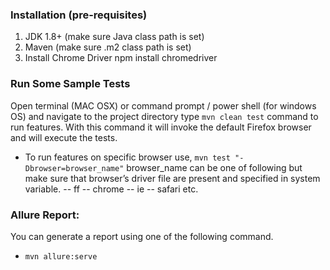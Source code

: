 ### Installation (pre-requisites)
1. JDK 1.8+ (make sure Java class path is set)
2. Maven (make sure .m2 class path is set)
3. Install Chrome Driver
	npm install chromedriver
	

### Run Some Sample Tests
Open terminal (MAC OSX) or command prompt / power shell (for windows OS) and navigate to the project directory
type `mvn clean test` command to run features. With this command it will invoke the default Firefox browser and will execute the tests.

- To run features on specific browser use, `mvn test "-Dbrowser=browser_name"`
browser_name can be one of following but make sure that browser’s driver file are present and specified in system variable. -- ff -- chrome -- ie -- safari etc.


### Allure Report:
You can generate a report using one of the following command.
- `mvn allure:serve`
